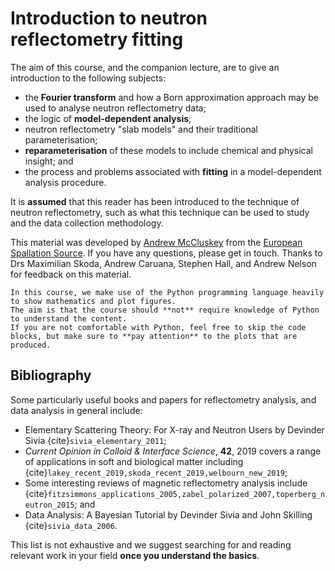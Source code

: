 # Introduction to neutron reflectometry fitting

The aim of this course, and the companion lecture, are to give an introduction to the following subjects: 
- the **Fourier transform** and how a Born approximation approach may be used to analyse neutron reflectometry data; 
- the logic of **model-dependent analysis**; 
- neutron reflectometry "slab models" and their traditional parameterisation; 
- **reparameterisation** of these models to include chemical and physical insight; and 
- the process and problems associated with **fitting** in a model-dependent analysis procedure. 

It is **assumed** that this reader has been introduced to the technique of neutron reflectometry, such as what this technique can be used to study and the data collection methodology.

This material was developed by [Andrew McCluskey](mailto:andrew.mccluskey@ess.eu) from the [European Spallation Source](https://europeanspallationsource.se/). 
If you have any questions, please get in touch.
Thanks to Drs Maximilian Skoda, Andrew Caruana, Stephen Hall, and Andrew Nelson for feedback on this material.

```{note}
In this course, we make use of the Python programming language heavily to show mathematics and plot figures. 
The aim is that the course should **not** require knowledge of Python to understand the content. 
If you are not comfortable with Python, feel free to skip the code blocks, but make sure to **pay attention** to the plots that are produced.
```

## Bibliography

Some particularly useful books and papers for reflectometry analysis, and data analysis in general include:
- Elementary Scattering Theory: For X-ray and Neutron Users by Devinder Sivia {cite}`sivia_elementary_2011`;
- *Current Opinion in Colloid & Interface Science*, **42**, 2019 covers a range of applications in soft and biological matter including {cite}`lakey_recent_2019,skoda_recent_2019,welbourn_new_2019`;
- Some interesting reviews of magnetic reflectometry analysis include {cite}`fitzsimmons_applications_2005,zabel_polarized_2007,toperberg_neutron_2015`; and
- Data Analysis: A Bayesian Tutorial by Devinder Sivia and John Skilling {cite}`sivia_data_2006`.

This list is not exhaustive and we suggest searching for and reading relevant work in your field **once you understand the basics**. 

```{bibliography}
```
